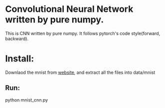 # Convolutional Neural Network written by pure numpy.
This is CNN written by pure numpy.
It follows pytorch's code style(forward, backward).


# Install:
Downlaod the mnist from [website](http://yann.lecun.com/exdb/mnist/), and extract all the files into data/mnist

## Run:
python mnist_cnn.py
